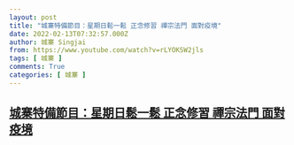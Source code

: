 ```yaml
---
layout: post
title: "城寨特備節目：星期日鬆一鬆 正念修習 禪宗法門 面對疫境"
date: 2022-02-13T07:32:57.000Z
author: 城寨 Singjai
from: https://www.youtube.com/watch?v=rLYOKSW2jls
tags: [ 城寨 ]
comments: True
categories: [ 城寨 ]
---
```

<!--1644737577000-->
[城寨特備節目：星期日鬆一鬆 正念修習 禪宗法門 面對疫境](https://www.youtube.com/watch?v=rLYOKSW2jls)
------

<div>

</div>
